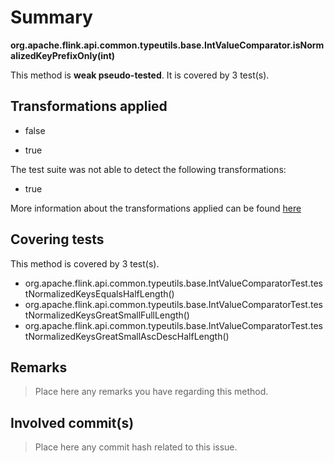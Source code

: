 # Summary
**org.apache.flink.api.common.typeutils.base.IntValueComparator.isNormalizedKeyPrefixOnly(int)**

This method is **weak pseudo-tested**.
It is covered by 3 test(s). 


## Transformations applied

- false

- true


The test suite was not able to detect the following transformations:
 * true 


More information about the transformations applied can be found [here](https://github.com/STAMP-project/pitest-descartes)

## Covering tests
This method is covered by 3 test(s).
* org.apache.flink.api.common.typeutils.base.IntValueComparatorTest.testNormalizedKeysEqualsHalfLength()
* org.apache.flink.api.common.typeutils.base.IntValueComparatorTest.testNormalizedKeysGreatSmallFullLength()
* org.apache.flink.api.common.typeutils.base.IntValueComparatorTest.testNormalizedKeysGreatSmallAscDescHalfLength()


## Remarks
> Place here any remarks you have regarding this method.

## Involved commit(s)

> Place here any commit hash related to this issue.
